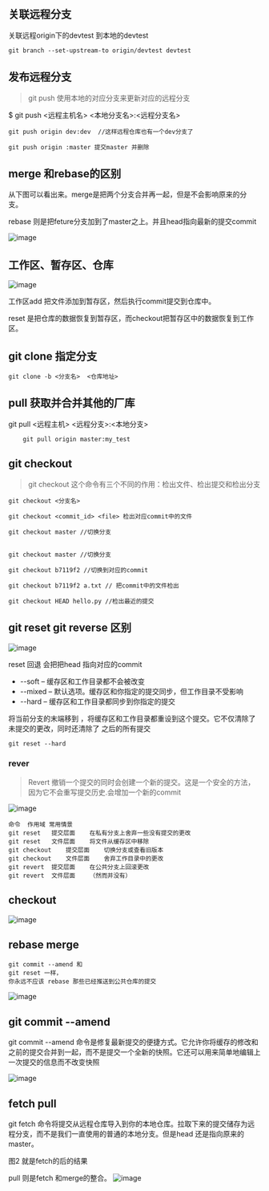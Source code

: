 ## 关联远程分支

关联远程origin下的devtest 到本地的devtest

```
git branch --set-upstream-to origin/devtest devtest
```

## 发布远程分支

> git push 使用本地的对应分支来更新对应的远程分支

$ git push <远程主机名> <本地分支名>:<远程分支名>

```
git push origin dev:dev  //这样远程仓库也有一个dev分支了

git push origin :master 提交master 并删除

```

## merge 和rebase的区别

从下图可以看出来。merge是把两个分支合并再一起，但是不会影响原来的分支。

rebase 则是把feture分支加到了master之上。并且head指向最新的提交commit

![image](https://camo.githubusercontent.com/c45e2609be5941aaedac397b08770be35d490db7/68747470733a2f2f7777772e61746c61737369616e2e636f6d2f6769742f696d616765732f7475746f7269616c732f616476616e6365642f6d657267696e672d76732d7265626173696e672f30392e737667)


## 工作区、暂存区、仓库



![image](https://camo.githubusercontent.com/4a19fb7e615ece473d64bc8f9b33a40c56e85f6a/687474703a2f2f6d61726b6c6f6461746f2e6769746875622e696f2f76697375616c2d6769742d67756964652f62617369632d75736167652e737667)

工作区add 把文件添加到暂存区，然后执行commit提交到仓库中。

reset 是把仓库的数据恢复到暂存区，而checkout把暂存区中的数据恢复到工作区。


## git clone 指定分支

```
git clone -b <分支名>  <仓库地址>

```

##  pull 获取并合并其他的厂库

git pull <远程主机> <远程分支>:<本地分支>

```
    git pull origin master:my_test

```

## git checkout


> git checkout 这个命令有三个不同的作用：检出文件、检出提交和检出分支

    git checkout <分支名> 
    
    git checkout <commit_id> <file> 检出对应commit中的文件
    
    git checkout master //切换分支


```

git checkout master //切换分支

git checkout b7119f2 //切换到对应的commit

git checkout b7119f2 a.txt // 把commit中的文件检出

git checkout HEAD hello.py //检出最近的提交

```

## git reset git reverse 区别

![image](https://camo.githubusercontent.com/3d55df040cb530482894661b35212b83ff4e5e14/68747470733a2f2f7777772e61746c61737369616e2e636f6d2f6769742f696d616765732f7475746f7269616c732f616476616e6365642f726573657474696e672d636865636b696e672d6f75742d616e642d726576657274696e672f30322e737667)

reset 回退 会把把head 指向对应的commit

- --soft – 缓存区和工作目录都不会被改变
- --mixed – 默认选项。缓存区和你指定的提交同步，但工作目录不受影响
- --hard – 缓存区和工作目录都同步到你指定的提交

将当前分支的末端移到 <commit>，将缓存区和工作目录都重设到这个提交。它不仅清除了未提交的更改，同时还清除了 <commit> 之后的所有提交

```
git reset --hard

```

### rever

> Revert 撤销一个提交的同时会创建一个新的提交。这是一个安全的方法，因为它不会重写提交历史.会增加一个新的commit

![image](https://camo.githubusercontent.com/ca3c454935277b49e1c75e04644d979e796c50e8/68747470733a2f2f7777772e61746c61737369616e2e636f6d2f6769742f696d616765732f7475746f7269616c732f616476616e6365642f726573657474696e672d636865636b696e672d6f75742d616e642d726576657274696e672f30362e737667)



    命令	作用域	常用情景
    git reset	提交层面	在私有分支上舍弃一些没有提交的更改
    git reset	文件层面	将文件从缓存区中移除
    git checkout	提交层面	切换分支或查看旧版本
    git checkout	文件层面	舍弃工作目录中的更改
    git revert	提交层面	在公共分支上回滚更改
    git revert	文件层面	（然而并没有）
    
    
## checkout 


![image](https://camo.githubusercontent.com/5d7183ad484d57e357ae45ea400ae565a533fe9a/68747470733a2f2f7777772e61746c61737369616e2e636f6d2f6769742f696d616765732f7475746f7269616c732f616476616e6365642f726573657474696e672d636865636b696e672d6f75742d616e642d726576657274696e672f30342e737667)

## rebase merge 

```
git commit --amend 和 
git reset 一样，
你永远不应该 rebase 那些已经推送到公共仓库的提交

```

![image](https://camo.githubusercontent.com/97b158cd28a480213715bd4885738ad260c13930/68747470733a2f2f7777772e61746c61737369616e2e636f6d2f6769742f696d616765732f7475746f7269616c732f67657474696e672d737461727465642f726577726974696e672d686973746f72792f30322e737667)

## git commit --amend

git commit --amend 命令是修复最新提交的便捷方式。它允许你将缓存的修改和之前的提交合并到一起，而不是提交一个全新的快照。它还可以用来简单地编辑上一次提交的信息而不改变快照

![image](https://camo.githubusercontent.com/5fa51fd97e5973938a7e094177fa9249d9798a4c/68747470733a2f2f7777772e61746c61737369616e2e636f6d2f6769742f696d616765732f7475746f7269616c732f67657474696e672d737461727465642f726577726974696e672d686973746f72792f30312e737667)


## fetch pull

git fetch 命令将提交从远程仓库导入到你的本地仓库。拉取下来的提交储存为远程分支，而不是我们一直使用的普通的本地分支。但是head 还是指向原来的master。

图2 就是fetch的后的结果

pull 则是fetch 和merge的整合。
![image](https://camo.githubusercontent.com/004b889773ada4e8f982a7864c6ea697a6f57c1f/68747470733a2f2f7777772e61746c61737369616e2e636f6d2f6769742f696d616765732f7475746f7269616c732f636f6c6c61626f726174696e672f73796e63696e672f30332e737667)
